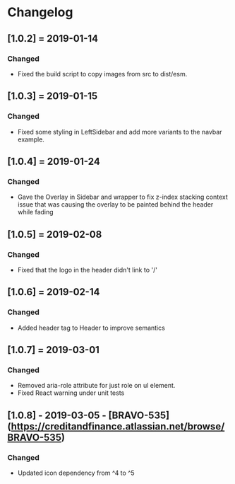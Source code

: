# Changelog

## [1.0.2] = 2019-01-14

### Changed

- Fixed the build script to copy images from src to dist/esm.

## [1.0.3] = 2019-01-15

### Changed

- Fixed some styling in LeftSidebar and add more variants to the navbar example.

## [1.0.4] = 2019-01-24

### Changed

- Gave the Overlay in Sidebar and wrapper to fix z-index stacking context issue that was causing the overlay to be painted behind the header while fading

## [1.0.5] = 2019-02-08

### Changed

- Fixed that the logo in the header didn't link to '/'

## [1.0.6] = 2019-02-14

### Changed

- Added header tag to Header to improve semantics

## [1.0.7] = 2019-03-01

### Changed

- Removed aria-role attribute for just role on ul element.
- Fixed React warning under unit tests

## [1.0.8] - 2019-03-05 - [BRAVO-535] (https://creditandfinance.atlassian.net/browse/BRAVO-535)
 
### Changed
- Updated icon dependency from ^4 to ^5